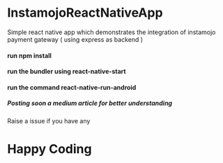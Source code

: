 # InstamojoReactNativeApp
Simple react native app which demonstrates the integration of instamojo payment gateway ( using express as backend )

#### run npm install
#### run the bundler using react-native-start
#### run the command react-native-run-android

##### Posting soon a medium article for better understanding 

Raise a issue if you have any

# Happy Coding
